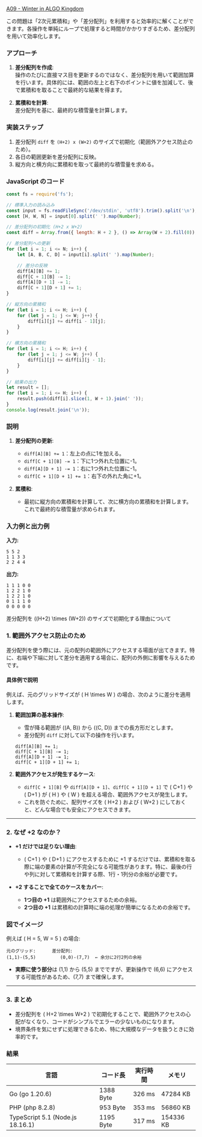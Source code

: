[A09 - Winter in ALGO Kingdom](https://atcoder.jp/contests/tessoku-book/tasks/tessoku_book_i)

この問題は「2次元累積和」や「差分配列」を利用すると効率的に解くことができます。各操作を単純にループで処理すると時間がかかりすぎるため、差分配列を用いて効率化します。

### アプローチ
1. **差分配列を作成**:  
   操作のたびに直接マス目を更新するのではなく、差分配列を用いて範囲加算を行います。具体的には、範囲の左上と右下のポイントに値を加減して、後で累積和を取ることで最終的な結果を得ます。

2. **累積和を計算**:  
   差分配列を基に、最終的な積雪量を計算します。

### 実装ステップ
1. 差分配列 `diff` を `(H+2) x (W+2)` のサイズで初期化（範囲外アクセス防止のため）。
2. 各日の範囲更新を差分配列に反映。
3. 縦方向と横方向に累積和を取って最終的な積雪量を求める。

### JavaScript のコード

```javascript
const fs = require('fs');

// 標準入力の読み込み
const input = fs.readFileSync('/dev/stdin', 'utf8').trim().split('\n');
const [H, W, N] = input[0].split(' ').map(Number);

// 差分配列の初期化 (H+2 x W+2)
const diff = Array.from({ length: H + 2 }, () => Array(W + 2).fill(0));

// 差分配列への更新
for (let i = 1; i <= N; i++) {
    let [A, B, C, D] = input[i].split(' ').map(Number);

    // 差分の反映
    diff[A][B] += 1;
    diff[C + 1][B] -= 1;
    diff[A][D + 1] -= 1;
    diff[C + 1][D + 1] += 1;
}

// 縦方向の累積和
for (let i = 1; i <= H; i++) {
    for (let j = 1; j <= W; j++) {
        diff[i][j] += diff[i - 1][j];
    }
}

// 横方向の累積和
for (let i = 1; i <= H; i++) {
    for (let j = 1; j <= W; j++) {
        diff[i][j] += diff[i][j - 1];
    }
}

// 結果の出力
let result = [];
for (let i = 1; i <= H; i++) {
    result.push(diff[i].slice(1, W + 1).join(' '));
}
console.log(result.join('\n'));
```

### 説明
1. **差分配列の更新**:
    - `diff[A][B] += 1`：左上の点に1を加える。
    - `diff[C + 1][B] -= 1`：下に1つ外れた位置に-1。
    - `diff[A][D + 1] -= 1`：右に1つ外れた位置に-1。
    - `diff[C + 1][D + 1] += 1`：右下の外れた角に+1。

2. **累積和**:
    - 最初に縦方向の累積和を計算して、次に横方向の累積和を計算します。これで最終的な積雪量が求められます。

### 入力例と出力例

**入力:**
```
5 5 2
1 1 3 3
2 2 4 4
```

**出力:**
```
1 1 1 0 0
1 2 2 1 0
1 2 2 1 0
0 1 1 1 0
0 0 0 0 0
```

差分配列を \((H+2) \times (W+2)\) のサイズで初期化する理由について

### 1. **範囲外アクセス防止のため**

差分配列を使う際には、元の配列の範囲外にアクセスする場面が出てきます。特に、右端や下端に対して差分を適用する場合に、配列の外側に影響を与えるためです。

#### 具体例で説明

例えば、元のグリッドサイズが \( H \times W \) の場合、次のように差分を適用します。

1. **範囲加算の基本操作**:
   - 雪が降る範囲が \((A, B)\) から \((C, D)\) までの長方形だとします。
   - 差分配列 `diff` に対して以下の操作を行います。

   ```
   diff[A][B] += 1;
   diff[C + 1][B] -= 1;
   diff[A][D + 1] -= 1;
   diff[C + 1][D + 1] += 1;
   ```

2. **範囲外アクセスが発生するケース**:
   - `diff[C + 1][B]` や `diff[A][D + 1]`、`diff[C + 1][D + 1]` で \( C+1 \) や \( D+1 \) が \( H \) や \( W \) を超える場合、範囲外アクセスが発生します。
   - これを防ぐために、配列サイズを \( H+2 \) および \( W+2 \) にしておくと、どんな場合でも安全にアクセスできます。

---

### 2. **なぜ +2 なのか？**

- **+1 だけでは足りない理由**:
  - \( C+1 \) や \( D+1 \) にアクセスするために +1 するだけでは、累積和を取る際に端の要素の計算が不完全になる可能性があります。特に、最後の行や列に対して累積和を計算する際、1行・1列分の余裕が必要です。

- **+2 することで全てのケースをカバー**:
  - **1つ目の +1** は範囲外にアクセスするための余裕。
  - **2つ目の +1** は累積和の計算時に端の処理が簡単になるための余裕です。
  
### 図でイメージ

例えば \( H = 5, W = 5 \) の場合:

```
元のグリッド:      差分配列:
(1,1)-(5,5)         (0,0)-(7,7)  ← 余分に2行2列の余裕
```

- **実際に使う部分**は (1,1) から (5,5) までですが、更新操作で (6,6) にアクセスする可能性があるため、(7,7) まで確保します。

---

### 3. **まとめ**

- 差分配列を \( H+2 \times W+2 \) で初期化することで、範囲外アクセスの心配がなくなり、コードがシンプルでエラーの少ないものになります。
- 境界条件を気にせずに処理できるため、特に大規模なデータを扱うときに効率的です。

### 結果

| 言語                           | コード長   | 実行時間 | メモリ    |
|------------------------------|------------|----------|-----------|
| Go (go 1.20.6)               | 1388 Byte  | 326 ms   | 47284 KB  |
| PHP (php 8.2.8)              | 953 Byte   | 353 ms   | 56860 KB  |
| TypeScript 5.1 (Node.js 18.16.1) | 1195 Byte  | 317 ms   | 154336 KB |